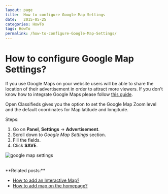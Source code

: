 ```yaml
---
layout: page
title:  How to configure Google Map Settings
date:   2015-05-25
categories: HowTo
tags: HowTo
permalink: /how-to-configure-Google-Map-Settings/
---
```

# How to configure Google Map Settings?

If you use Google Maps on your website users will be able to share the location of their advertisement in order to attract more viewers. If you don't know how to integrate Google Maps please follow [this guide](http://docs.yclas.com/integrating-google-maps-classifieds-website/).

Open Classifieds gives you the option to set the Google Map Zoom level and the default coordinates for Map latitude and longitude.

Steps:

1. Go on **Panel**, **Settings** -> **Advertisement**.
2. Scroll down to _Google Map Settings_ section.
3. Fill the fields.
4. Click **SAVE**.

![google map settings](http://docs.yclas.com/images/googlemapsettings.png)

<br>
**Related posts:**

+ [How to add an Interactive Map?](http://docs.yclas.com/how-to-add-interactive-map/)
+ [How to add map on the homepage?](http://docs.yclas.com/how-to-add-map-on-the-homepage/)
